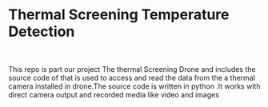 <h1>Thermal Screening Temperature Detection</h1>
<br>
<p>This repo is part our project The thermal Screening Drone and includes the source code of that is used to access and read the data from the a thermal camera installed in drone.The source code is written in python .It works with direct camera output and recorded media like video and images </p>
<br>

